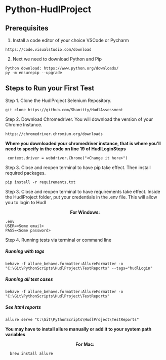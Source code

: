 # Python-HudlProject

## Prerequisites

1. Install a code editor of your choice VSCode or Pycharm

```
https://code.visualstudio.com/download
```

2. Next we need to download Python and Pip

```
Python download: https://www.python.org/downloads/ 
py -m ensurepip --upgrade
```

## Steps to Run your First Test

Step 1. Clone the HudlProject Selenium Repository.

```
git clone https://github.com/Shamitty/HudlAssessment
```

Step 2. Download Chromedriver. You will download the version of your Chrome Instance.
```
https://chromedriver.chromium.org/downloads
```
<b>Where you downloaded your chromedriver instance, that is where you'll need to specify in the code on line 19 of HudlLoginSteps</b>
```
 context.driver = webdriver.Chrome("<Change it here>")
```

Step 3. Close and reopen terminal to have pip take effect. Then install required packages.

```
pip install -r requirements.txt
```

Step 3.  Close and reopen terminal to have requirements take effect. Inside the HudlProject folder, put your credentials in the .env file. This will allow you to login to Hudl

<p align="center">
   <b>For Windows:</b>
   
```
.env
USER=<Some email>
PASS=<Some password>
```

Step 4. Running tests via terminal or command line

##### Running with tags
```
behave -f allure_behave.formatter:AllureFormatter -o "C:\Git\PythonScripts\HudlProject\TestReports" --tags="hudlLogin"
```

##### Running all test cases
```
behave -f allure_behave.formatter:AllureFormatter -o "C:\Git\PythonScripts\HudlProject\TestReports"
```

##### See html reports
```
allure serve "C:\Git\PythonScripts\HudlProject\TestReports"
```
 <b>You may have to install allure manually or add it to your system path variables</b>
 <p align="center">
  <b>For Mac:</b>
  
```
  brew install allure
```


